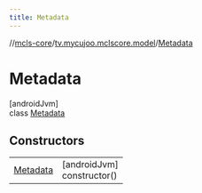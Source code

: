 ```yaml
---
title: Metadata
---
```

//[mcls-core](../../../index.html)/[tv.mycujoo.mclscore.model](../index.html)/[Metadata](index.html)



# Metadata



[androidJvm]\
class [Metadata](index.html)



## Constructors


| | |
|---|---|
| [Metadata](-metadata.html) | [androidJvm]<br>constructor() |

